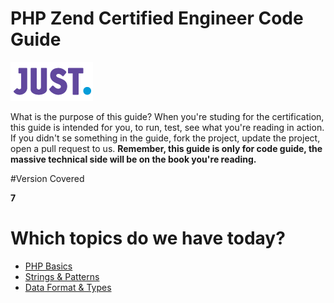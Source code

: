 # PHP Zend Certified Engineer Code Guide

[![Just Digital](logo_just.png)](https://justdigital.com.br/)

What is the purpose of this guide? When you're studing for the certification, this guide is intended for you, to run, test, see what you're reading in action. If you didn't se something in the guide, fork the project, update the project, open a pull request to us.
**Remember, this guide is only for code guide, the massive technical side will be on the book you're reading.**

#Version Covered

**7** 

# Which topics do we have today? 
* [PHP Basics](php-basics)
* [Strings & Patterns](strings-patterns)
* [Data Format & Types](data-format-types)
